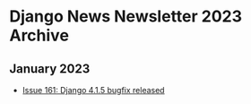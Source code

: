 # Django News Newsletter 2023 Archive

## January 2023

- [Issue 161:  Django 4.1.5 bugfix released](2023-01-06-issue-161.md)

